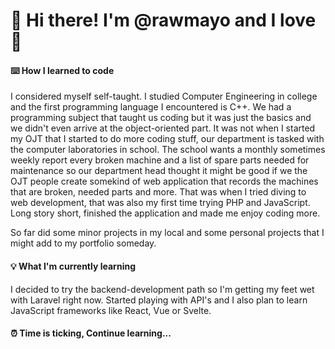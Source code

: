 # 👋 Hi there! I'm @rawmayo and I love 🍕 

#### ⌨️ How I learned to code
I considered myself self-taught. I studied Computer Engineering in college and the first programming language I encountered is C++. We had a programming subject that taught us coding but it was just the basics and we didn't even arrive at the object-oriented part. It was not when I started my OJT that I started to do more coding stuff, our department is tasked with the computer laboratories in school. The school wants a monthly sometimes weekly report every broken machine and a list of spare parts needed for maintenance so our department head thought it might be good if we the OJT people create somekind of web application that records the machines that are broken, needed parts and more. That was when I tried diving to web development, that was also my first time trying PHP and JavaScript. Long story short, finished the application and made me enjoy coding more. 

So far did some minor projects in my local and some personal projects that I might add to my portfolio someday. 

#### 💡 What I'm currently learning
I decided to try the backend-development path so I'm getting my feet wet with Laravel right now. Started playing with API's and I also plan to learn JavaScript frameworks like React, Vue or Svelte. 

#### ⏰ Time is ticking, Continue learning...

